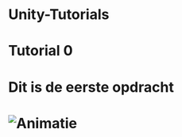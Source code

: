 # Unity-Tutorials
 
# Tutorial 0
# Dit is de eerste opdracht 
# ![Animatie](https://github.com/user-attachments/assets/aa4c5bd4-627e-4743-92d2-7f247ac11e4b)
